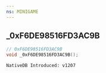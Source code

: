 ```yaml
---
ns: MINIGAME
---
```

## _0xF6DE98516FD3AC9B

```c
// 0xF6DE98516FD3AC9B
void _0xF6DE98516FD3AC9B();
```

```
NativeDB Introduced: v1207
```


